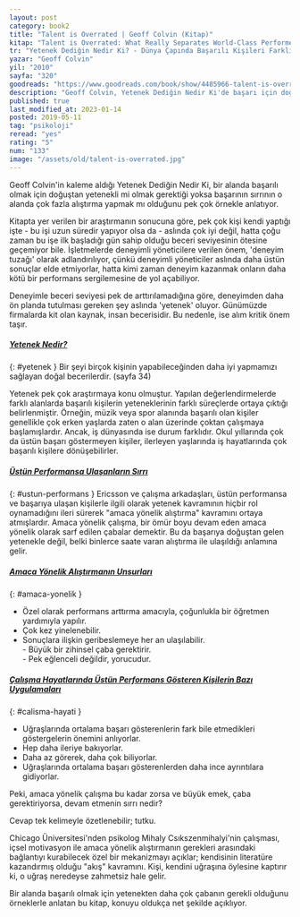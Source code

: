 ```yaml
---
layout: post
category: book2
title: "Talent is Overrated | Geoff Colvin (Kitap)"
kitap: "Talent is Overrated: What Really Separates World-Class Performers from Everybody Else"
tr: "Yetenek Dediğin Nedir Ki? - Dünya Çapında Başarılı Kişileri Farklı Kılan Ne?"
yazar: "Geoff Colvin"
yil: "2010"
sayfa: "320"
goodreads: "https://www.goodreads.com/book/show/4485966-talent-is-overrated"
description: "Geoff Colvin, Yetenek Dediğin Nedir Ki'de başarı için doğuştan gelen yeteneğin mi yoksa çok fazla alıştırma yapmanın mı gerekli olduğunu tartışıyor."
published: true
last_modified_at: 2023-01-14
posted: 2019-05-11
tag: "psikoloji"
reread: "yes"
rating: "5"
num: "133"
image: "/assets/old/talent-is-overrated.jpg"
---
```


Geoff Colvin'in kaleme aldığı Yetenek Dediğin Nedir Ki, bir alanda başarılı olmak için doğuştan yetenekli mi olmak gerektiği yoksa başarının sırrının o alanda çok fazla alıştırma yapmak mı olduğunu pek çok örnekle anlatıyor.

Kitapta yer verilen bir araştırmanın sonucuna göre, pek çok kişi kendi yaptığı işte - bu işi uzun süredir yapıyor olsa da - aslında çok iyi değil, hatta çoğu zaman bu işe ilk başladığı gün sahip olduğu beceri seviyesinin ötesine geçemiyor bile. İşletmelerde deneyimli yöneticilere verilen önem, 'deneyim tuzağı' olarak adlandırılıyor, çünkü deneyimli yöneticiler aslında daha üstün sonuçlar elde etmiyorlar, hatta kimi zaman deneyim kazanmak onların daha kötü bir performans sergilemesine de yol açabiliyor.

Deneyimle beceri seviyesi pek de arttırılamadığına göre, deneyimden daha ön planda tutulması gereken şey aslında 'yetenek' oluyor. Günümüzde firmalarda kit olan kaynak, insan becerisidir. Bu nedenle, ise alım kritik önem taşır.

##### [Yetenek Nedir?](#yetenek)

{: #yetenek }
Bir şeyi birçok kişinin yapabileceğinden daha iyi yapmamızı sağlayan doğal becerilerdir. (sayfa 34)

Yetenek pek çok araştırmaya konu olmuştur. Yapılan değerlendirmelerde farklı alanlarda başarılı kişilerin yeteneklerinin farklı süreçlerde ortaya çıktığı belirlenmiştir. Örneğin, müzik veya spor alanında başarılı olan kişiler genellikle çok erken yaşlarda zaten o alan üzerinde çoktan çalışmaya başlamışlardır. Ancak, iş dünyasında ise durum farklıdır. Okul yıllarında çok da üstün başarı göstermeyen kişiler, ilerleyen yaşlarında iş hayatlarında çok başarılı kişilere dönüşebilirler.

##### [Üstün Performansa Ulaşanların Sırrı](#ustun-performans)

{: #ustun-performans }
Ericsson ve çalışma arkadaşları, üstün performansa ve başarıya ulaşan kişilerle ilgili olarak yetenek kavramının hiçbir rol oynamadığını ileri sürerek "amaca yönelik alıştırma" kavramını ortaya atmışlardır. Amaca yönelik çalışma, bir ömür boyu devam eden amaca yönelik olarak sarf edilen çabalar demektir. Bu da başarıya doğuştan gelen yetenekle değil, belki binlerce saate varan alıştırma ile ulaşıldığı anlamına gelir.

##### [Amaca Yönelik Alıştırmanın Unsurları](#amaca-yonelik)

{: #amaca-yonelik }

- Özel olarak performans arttırma amacıyla, çoğunlukla bir öğretmen yardımıyla yapılır.
- Çok kez yinelenebilir.
- Sonuçlara ilişkin geribeslemeye her an ulaşılabilir.  
  - Büyük bir zihinsel çaba gerektirir.  
  - Pek eğlenceli değildir, yorucudur.

##### [Çalışma Hayatlarında Üstün Performans Gösteren Kişilerin Bazı Uygulamaları](#calisma-hayati)

{: #calisma-hayati }

- Uğraşlarında ortalama başarı gösterenlerin fark bile etmedikleri göstergelerin önemini anlıyorlar.
- Hep daha ileriye bakıyorlar.
- Daha az görerek, daha çok biliyorlar.
- Uğraşlarında ortalama başarı gösterenlerden daha ince ayrıntılara gidiyorlar.

Peki, amaca yönelik çalışma bu kadar zorsa ve büyük emek, çaba gerektiriyorsa, devam etmenin sırrı nedir?

Cevap tek kelimeyle özetlenebilir; tutku.

Chicago Üniversitesi'nden psikolog Mihaly Csıkszenmihalyi'nin çalışması, içsel motivasyon ile amaca yönelik alıştırmanın gerekleri arasındaki bağlantıyı kurabilecek özel bir mekanizmayı açıklar; kendisinin literatüre kazandırmış olduğu "akış" kavramını. Kişi, kendini uğraşına öylesine kaptırır ki, o uğraş neredeyse zahmetsiz hale gelir.

Bir alanda başarılı olmak için yetenekten daha çok çabanın gerekli olduğunu örneklerle anlatan bu kitap, konuyu oldukça net şekilde açıklıyor.
